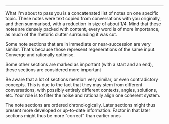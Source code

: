 
---

What I'm about to pass you is a concatenated list of notes on one specific topic. These notes were text copied from conversations with you originally, and then summarised, with a reduction in size of about 1/4. Mind that these notes are densely packed with content, every word is of more importance, as much of the rhetoric clutter surrounding it was cut.

Some note sections that are in immediate or near-succession are very similar. That's because those represent regenerations of the same input. Converge and rationally optimise.

Some other sections are marked as important (with a start and an end), these sections are considered more important

Be aware that a lot of sections mention very similar, or even contradictory concepts. This is due to the fact that they may stem from different conversations, with possibly entirely different contexts, angles, solutions, etc. Your role is to filter the noise and rationally align one coherent system.

The note sections are ordered chronologically. Later sections might thus present more developed or up-to-date information. Factor in that later sections might thus be more "correct" than earlier ones 